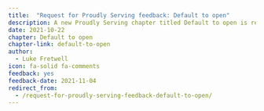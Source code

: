 ```yaml
---
title:  "Request for Proudly Serving feedback: Default to open"
description: A new Proudly Serving chapter titled Default to open is ready for public review and feedback.
date: 2021-10-22
chapter: Default to open
chapter-link: default-to-open
author:
  - Luke Fretwell
icon: fa-solid fa-comments
feedback: yes
feedback-date: 2021-11-04
redirect_from:
  - /request-for-proudly-serving-feedback-default-to-open/
---
```



